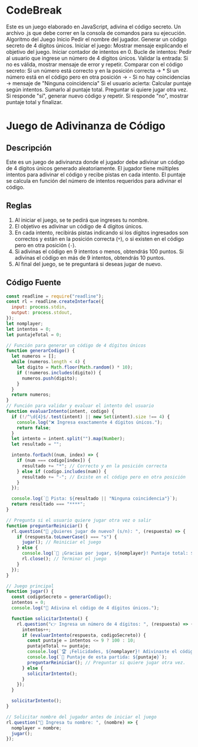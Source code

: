 # CodeBreak
Este es un juego elaborado en JavaScript, adivina el código secreto. Un archivo .js que debe correr en la consola de comandos para su ejecución.
Algoritmo del Juego
Inicio
Pedir el nombre del jugador.
Generar un código secreto de 4 dígitos únicos.
Iniciar el juego:
Mostrar mensaje explicando el objetivo del juego.
Iniciar contador de intentos en 0.
Bucle de intentos:
Pedir al usuario que ingrese un número de 4 dígitos únicos.
Validar la entrada: Si no es válida, mostrar mensaje de error y repetir.
Comparar con el código secreto:
Si un número está correcto y en la posición correcta → *
Si un número está en el código pero en otra posición → -
Si no hay coincidencias → mensaje de "Ninguna coincidencia"
Si el usuario acierta:
Calcular puntaje según intentos.
Sumarlo al puntaje total.
Preguntar si quiere jugar otra vez.
Si responde "sí", generar nuevo código y repetir.
Si responde "no", mostrar puntaje total y finalizar.



# Juego de Adivinanza de Código

## Descripción

Este es un juego de adivinanza donde el jugador debe adivinar un código de 4 dígitos únicos generado aleatoriamente. El jugador tiene múltiples intentos para adivinar el código y recibe pistas en cada intento. El puntaje se calcula en función del número de intentos requeridos para adivinar el código.

## Reglas

1. Al iniciar el juego, se te pedirá que ingreses tu nombre.
2. El objetivo es adivinar un código de 4 dígitos únicos.
3. En cada intento, recibirás pistas indicando si los dígitos ingresados son correctos y están en la posición correcta (`*`), o si existen en el código pero en otra posición (`-`).
4. Si adivinas el código en 9 intentos o menos, obtendrás 100 puntos. Si adivinas el código en más de 9 intentos, obtendrás 10 puntos.
5. Al final del juego, se te preguntará si deseas jugar de nuevo.
## Código Fuente

````````````````````````````````````javascript
const readline = require("readline");
const rl = readline.createInterface({
  input: process.stdin,
  output: process.stdout,
});
let nomplayer;
let intentos = 0;
let puntajeTotal = 0;

// Función para generar un código de 4 dígitos únicos
function generarCodigo() {
  let numeros = [];
  while (numeros.length < 4) {
    let digito = Math.floor(Math.random() * 10);
    if (!numeros.includes(digito)) {
      numeros.push(digito);
    }
  }
  return numeros;
}
// Función para validar y evaluar el intento del usuario
function evaluarIntento(intent, codigo) {
  if (!/^\d{4}$/.test(intent) || new Set(intent).size !== 4) {
    console.log("❌ Ingresa exactamente 4 dígitos únicos.");
    return false;
  }
  let intento = intent.split("").map(Number);
  let resultado = "";

  intento.forEach((num, index) => {
    if (num === codigo[index]) {
      resultado += "*"; // Correcto y en la posición correcta
    } else if (codigo.includes(num)) {
      resultado += "-"; // Existe en el código pero en otra posición
    }
  });

  console.log(`🔹 Pista: ${resultado || "Ninguna coincidencia"}`);
  return resultado === "****";
}

// Pregunta si el usuario quiere jugar otra vez o salir
function preguntarReiniciar() {
  rl.question("🔄 ¿Quieres jugar de nuevo? (s/n): ", (respuesta) => {
    if (respuesta.toLowerCase() === "s") {
      jugar(); // Reiniciar el juego
    } else {
      console.log(`👋 ¡Gracias por jugar, ${nomplayer}! Puntaje total: ${puntajeTotal}`);
      rl.close(); // Terminar el juego
    }
  });
}

// Juego principal
function jugar() {
  const codigoSecreto = generarCodigo();
  intentos = 0;
  console.log("🎯 Adivina el código de 4 dígitos únicos.");

  function solicitarIntento() {
    rl.question("👉 Ingresa un número de 4 dígitos: ", (respuesta) => {
      intentos++;
      if (evaluarIntento(respuesta, codigoSecreto)) {
        const puntaje = intentos <= 9 ? 100 : 10;
        puntajeTotal += puntaje;
        console.log(`🏆 ¡Felicidades, ${nomplayer}! Adivinaste el código: ${codigoSecreto.join("")}`);
        console.log(`🎯 Puntaje de esta partida: ${puntaje}`);
        preguntarReiniciar(); // Preguntar si quiere jugar otra vez.
      } else {
        solicitarIntento();
      }
    });
  }

  solicitarIntento();
}

// Solicitar nombre del jugador antes de iniciar el juego
rl.question("📝 Ingresa tu nombre: ", (nombre) => {
  nomplayer = nombre;
  jugar();
});

